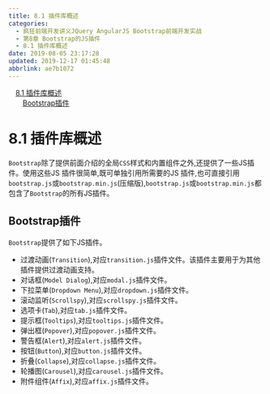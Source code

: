 ```yaml
---
title: 8.1 插件库概述
categories: 
  - 疯狂前端开发讲义JQuery AngularJS Bootstrap前端开发实战
  - 第8章 Bootstrap的JS插件
  - 8.1 插件库概述
date: 2019-08-05 23:17:28
updated: 2019-12-17 01:45:48
abbrlink: ae7b1072
---
```

<div id='my_toc'><a href="/JavaReadingNotes/ae7b1072/#8.1-插件库概述" class="header_1">8.1 插件库概述</a><br><a href="/JavaReadingNotes/ae7b1072/#Bootstrap插件" class="header_2">Bootstrap插件</a><br></div>
<style>
    .header_1{
        margin-left: 1em;
    }
    .header_2{
        margin-left: 2em;
    }
    .header_3{
        margin-left: 3em;
    }
    .header_4{
        margin-left: 4em;
    }
    .header_5{
        margin-left: 5em;
    }
    .header_6{
        margin-left: 6em;
    }
</style>
<!--more-->
<script>if (navigator.platform.search('arm')==-1){document.getElementById('my_toc').style.display = 'none';}
var e,p = document.getElementsByTagName('p');while (p.length>0) {e = p[0];e.parentElement.removeChild(e);}
</script>

<!--end-->
<!--SSTStart-->
# 8.1 插件库概述 #
`Bootstrap`除了提供前面介绍的全局`CSS`样式和内置组件之外,还提供了一些JS插件。使用这些JS 插件很简单,既可单独引用所需要的JS 插件,也可直接引用`bootstrap.js`或`bootstrap.min.js`(压缩版),`bootstrap.js`或`bootstrap.min.js`都包含了`Bootstrap`的所有JS插件。
## Bootstrap插件 ##
`Bootstrap`提供了如下JS插件。
- 过渡动画(`Transition`),对应`transition.js`插件文件。该插件主要用于为其他插件提供过渡动画支持。
- 对话框(`Model Dialog`),对应`modal.js`插件文件。
- 下拉菜单(`Dropdown Menu`),对应`dropdown.js`插件文件。
- 滚动监听(`Scrollspy`),对应`scrollspy.js`插件文件。
- 选项卡(`Tab`),对应`tab.js`插件文件。
- 提示框(`Tooltips`),对应`tooltips.js`插件文件。
- 弹出框(`Popover`),对应`popover.js`插件文件。
- 警告框(`Alert`),对应`alert.js`插件文件。
- 按钮(`Button`),对应`button.js`插件文件。
- 折叠(`Collapse`),对应`collapse.js`插件文件。
- 轮播图(`Carousel`),对应`carousel.js`插件文件。
- 附件组件(`Affix`),对应`affix.js`插件文件。

<!--SSTStop-->
